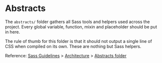 # Abstracts

The `abstracts/` folder gathers all Sass tools and helpers used across the project. Every global variable, function,
mixin and placeholder should be put in here.

The rule of thumb for this folder is that it should not output a single line of CSS when compiled on its own. These are
nothing but Sass helpers.

Reference: [Sass Guidelines](http://sass-guidelin.es/) > [Architecture](http://sass-guidelin.es/#architecture) >
[Abstracts folder](http://sass-guidelin.es/#abstracts-folder)
